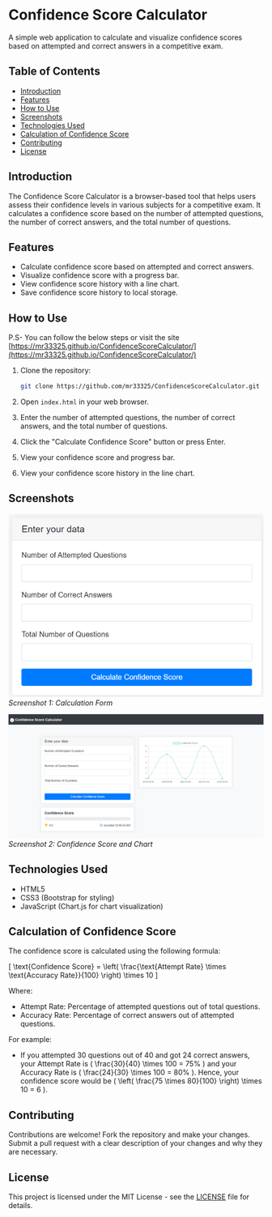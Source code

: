 
# Confidence Score Calculator

A simple web application to calculate and visualize confidence scores based on attempted and correct answers in a competitive exam.

## Table of Contents
- [Introduction](#introduction)
- [Features](#features)
- [How to Use](#how-to-use)
- [Screenshots](#screenshots)
- [Technologies Used](#technologies-used)
- [Calculation of Confidence Score](#calculation-of-confidence-score)
- [Contributing](#contributing)
- [License](#license)

## Introduction

The Confidence Score Calculator is a browser-based tool that helps users assess their confidence levels in various subjects for a competitive exam. It calculates a confidence score based on the number of attempted questions, the number of correct answers, and the total number of questions.

## Features

- Calculate confidence score based on attempted and correct answers.
- Visualize confidence score with a progress bar.
- View confidence score history with a line chart.
- Save confidence score history to local storage.

## How to Use
P.S- You can follow the below steps or visit the site [https://mr33325.github.io/ConfidenceScoreCalculator/](https://mr33325.github.io/ConfidenceScoreCalculator/)
1. Clone the repository:
   ```bash
   git clone https://github.com/mr33325/ConfidenceScoreCalculator.git
   ```

2. Open `index.html` in your web browser.

3. Enter the number of attempted questions, the number of correct answers, and the total number of questions.

4. Click the "Calculate Confidence Score" button or press Enter.

5. View your confidence score and progress bar.

6. View your confidence score history in the line chart.

## Screenshots

![Screenshot 1](screenshots/screenshot1.png)
*Screenshot 1: Calculation Form*

![Screenshot 2](screenshots/screenshot2.png)
*Screenshot 2: Confidence Score and Chart*

## Technologies Used

- HTML5
- CSS3 (Bootstrap for styling)
- JavaScript (Chart.js for chart visualization)

## Calculation of Confidence Score

The confidence score is calculated using the following formula:

\[ \text{Confidence Score} = \left( \frac{\text{Attempt Rate} \times \text{Accuracy Rate}}{100} \right) \times 10 \]

Where:
- Attempt Rate: Percentage of attempted questions out of total questions.
- Accuracy Rate: Percentage of correct answers out of attempted questions.

For example:
- If you attempted 30 questions out of 40 and got 24 correct answers, your Attempt Rate is \( \frac{30}{40} \times 100 = 75% \) and your Accuracy Rate is \( \frac{24}{30} \times 100 = 80% \). Hence, your confidence score would be \( \left( \frac{75 \times 80}{100} \right) \times 10 = 6 \).

## Contributing

Contributions are welcome! Fork the repository and make your changes. Submit a pull request with a clear description of your changes and why they are necessary.

## License

This project is licensed under the MIT License - see the [LICENSE](LICENSE.txt) file for details.

